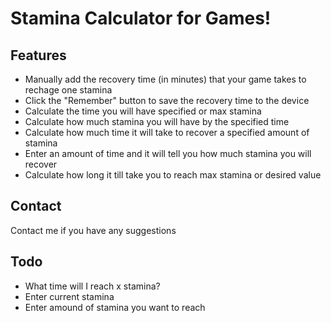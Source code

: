 # Stamina Calculator for Games!

## Features
* Manually add the recovery time (in minutes) that your game takes to rechage one stamina
 * Click the "Remember" button to save the recovery time to the device
* Calculate the time you will have specified or max stamina
* Calculate how much stamina you will have by the specified time
* Calculate how much time it will take to recover a specified amount of stamina
* Enter an amount of time and it will tell you how much stamina you will recover
* Calculate how long it till take you to reach max stamina or desired value

## Contact
Contact me if you have any suggestions

## Todo 
* What time will I reach x stamina?
 * Enter current stamina
 * Enter amound of stamina you want to reach